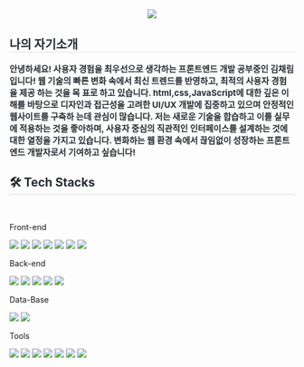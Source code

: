 
<div align= "center">
        <img src="https://capsule-render.vercel.app/api?type=waving&color=0:b5abe8,100:c564e8&height=180&text=Chaerim%20GitHub&animation=blinking&fontColor=ffffff&fontSize=60" />
    </div>
    <div style="text-align: left;"> 
        <h2 style="border-bottom: 1px solid #d8dee4; color: #282d33;"> 나의 자기소개 </h2>  
        <div style="font-weight: 700; font-size: 15px; text-align: left; color: #282d33;">  
            안녕하세요! 사용자 경험을 최우선으로 생각하는 프론트엔드 개발 공부중인 김채림입니다!
            웹 기술의 빠른 변화 속에서 최신 트렌드를 반영하고, 최적의 사용자 경험을 제공 하는 것을 목         표로 하고 있습니다.                    html,css,JavaScript에 대한 깊은 이해를 바탕으로 디자인과 접근성을 고려한 UI/UX 개발에 집중하고 있으며 안정적인 웹사이트를 구축하         는데 관심이 많습니다. 저는 새로운 기술을 합습하고 이를 실무에 적용하는 것을 좋아하며, 사용자 중심의 직관적인 인터페이스를 설계하는 것에         대한 열정을 가지고 있습니다. 변화하는 웹 환경 속에서 끊임없이 성장하는 프론트엔드 개발자로서 기여하고 싶습니다!
        </div> 
    </div>
    <div style="text-align: left;">
        <h2 style="border-bottom: 1px solid #d8dee4; color: #282d33;"> 🛠️ Tech Stacks </h2> <br> 
        <div style="margin: ; text-align: left;" "text-align: left;"> 
            <p>Front-end</p>
              <img src="https://img.shields.io/badge/html5-E34F26?style=for-the-badge&logo=html5&logoColor=white"> 
            <img src="https://img.shields.io/badge/css-1572B6?style=for-the-badge&logo=css3&logoColor=white"> 
            <img src="https://img.shields.io/badge/javascript-F7DF1E?style=for-the-                    badge&logo=javascript&logoColor=white">
            <img src="https://img.shields.io/badge/jquery-0769AD?style=for-the-badge&logo=jquery&logoColor=white">
            <img src="https://img.shields.io/badge/react-61DAFB?style=for-the-badge&logo=react&logoColor=white">
            <img src="https://img.shields.io/badge/next.js-000000?style=for-the-badge&logo=next.js&logoColor=white">
            <img src="https://img.shields.io/badge/tailwindcss-06B6D4?style=for-the-    badge&logo=tailwindcss&logoColor=white">
    </div>
    <div>
      <p>Back-end</p>
        <img src="https://img.shields.io/badge/java-007396?style=for-the-badge&logo=java&logoColor=white">
        <img src="https://img.shields.io/badge/node.js-339933?style=for-the-badge&logo=Node.js&logoColor=white">
        <img src="https://img.shields.io/badge/spring-6DB33F?style=for-the-badge&logo=spring&logoColor=white">
        <img src="https://img.shields.io/badge/apache tomcat-F8DC75?style=for-the- 
        badge&logo=apachetomcat&logoColor=white">
        <img src="https://img.shields.io/badge/spring boot-6DB33F?style=for-the-badge&logo=springboot&logoColor=white">
    </div>
    <div>
        <p>Data-Base</p>
        <img src="https://img.shields.io/badge/oracle-F80000?style=for-the-badge&logo=oracle&logoColor=white"> 
        <img src="https://img.shields.io/badge/mongoDB-47A248?style=for-the-badge&logo=MongoDB&logoColor=white">
    </div>
    <div>
        <p>Tools</p>
        <img src="https://img.shields.io/badge/github-181717?style=for-the-badge&logo=github&logoColor=white">
        <img src="https://img.shields.io/badge/git-F05032?style=for-the-badge&logo=git&logoColor=white">
        <img src="https://img.shields.io/badge/Figma-%23F24E1E.svg?style=for-the-badge&logo=figma&logoColor=white">
        <img src="https://img.shields.io/badge/Eclipse-2C2255?style=for-the-badge&logo=eclipse&logoColor=white">
        <img src="https://img.shields.io/badge/Visual_Studio_Code-0078D4?style=for-the-badge&logo=visual%20studio%20code&logoColor=white">
        <img src="https://img.shields.io/badge/Adobe%20Photoshop-31A8FF?style=for-the-badge&logo=Adobe%20Photoshop&logoColor=black">
        <img src="https://img.shields.io/badge/Adobe%20Illustrator-FF9A00?style=for-the-badge&logo=adobe%20illustrator&logoColor=white">
      </div>
</div>
    
    
